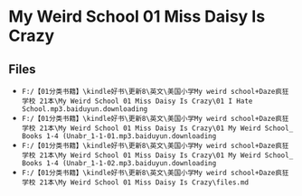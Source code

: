 # My Weird School 01 Miss Daisy Is Crazy

## Files

- `F:/【01分类书籍】\kindle好书\更新8\英文\美国小学My weird school+Daze疯狂学校 21本\My Weird School 01 Miss Daisy Is Crazy\01 I Hate School.mp3.baiduyun.downloading`
- `F:/【01分类书籍】\kindle好书\更新8\英文\美国小学My weird school+Daze疯狂学校 21本\My Weird School 01 Miss Daisy Is Crazy\01 My Weird School_ Books 1-4 (Unabr_1-1-01.mp3.baiduyun.downloading`
- `F:/【01分类书籍】\kindle好书\更新8\英文\美国小学My weird school+Daze疯狂学校 21本\My Weird School 01 Miss Daisy Is Crazy\01 My Weird School_ Books 1-4 (Unabr_1-1-02.mp3.baiduyun.downloading`
- `F:/【01分类书籍】\kindle好书\更新8\英文\美国小学My weird school+Daze疯狂学校 21本\My Weird School 01 Miss Daisy Is Crazy\files.md`
